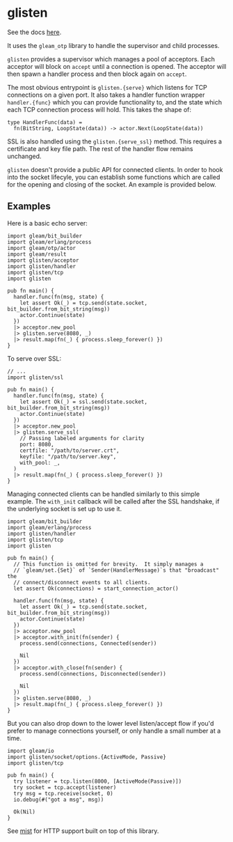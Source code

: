 # glisten

See the docs [here](https://hexdocs.pm/glisten/).

It uses the `gleam_otp` library to handle the supervisor and child processes.

`glisten` provides a supervisor which manages a pool of acceptors. Each acceptor
will block on `accept` until a connection is opened.  The acceptor will then
spawn a handler process and then block again on `accept`.

The most obvious entrypoint is `glisten.{serve}` which listens for TCP
connections on a given port.  It also takes a handler function wrapper
`handler.{func}` which you can provide functionality to, and the state which
each TCP connection process will hold.  This takes the shape of:

```gleam
type HandlerFunc(data) =
  fn(BitString, LoopState(data)) -> actor.Next(LoopState(data))
```

SSL is also handled using the `glisten.{serve_ssl}` method.  This requires a
certificate and key file path.  The rest of the handler flow remains unchanged.

`glisten` doesn't provide a public API for connected clients.  In order to hook
into the socket lifecyle, you can establish some functions which are called
for the opening and closing of the socket.  An example is provided below.

## Examples

Here is a basic echo server:

```gleam
import gleam/bit_builder
import gleam/erlang/process
import gleam/otp/actor
import gleam/result
import glisten/acceptor
import glisten/handler
import glisten/tcp
import glisten

pub fn main() {
  handler.func(fn(msg, state) {
    let assert Ok(_) = tcp.send(state.socket, bit_builder.from_bit_string(msg))
    actor.Continue(state)
  })
  |> acceptor.new_pool
  |> glisten.serve(8080, _)
  |> result.map(fn(_) { process.sleep_forever() })
}
```

To serve over SSL:

```gleam
// ...
import glisten/ssl

pub fn main() {
  handler.func(fn(msg, state) {
    let assert Ok(_) = ssl.send(state.socket, bit_builder.from_bit_string(msg))
    actor.Continue(state)
  })
  |> acceptor.new_pool
  |> glisten.serve_ssl(
    // Passing labeled arguments for clarity
    port: 8080,
    certfile: "/path/to/server.crt",
    keyfile: "/path/to/server.key",
    with_pool: _,
  )
  |> result.map(fn(_) { process.sleep_forever() })
}
```

Managing connected clients can be handled similarly to this simple example.
The `with_init` callback will be called after the SSL handshake, if the
underlying socket is set up to use it.

```gleam
import gleam/bit_builder
import gleam/erlang/process
import glisten/handler
import glisten/tcp
import glisten

pub fn main() {
  // This function is omitted for brevity.  It simply manages a
  // `gleam/set.{Set}` of `Sender(HandlerMessage)`s that "broadcast" the
  // connect/disconnect events to all clients.
  let assert Ok(connections) = start_connection_actor()

  handler.func(fn(msg, state) {
    let assert Ok(_) = tcp.send(state.socket, bit_builder.from_bit_string(msg))
    actor.Continue(state)
  })
  |> acceptor.new_pool
  |> acceptor.with_init(fn(sender) {
    process.send(connections, Connected(sender))

    Nil
  })
  |> acceptor.with_close(fn(sender) {
    process.send(connections, Disconnected(sender))

    Nil
  })
  |> glisten.serve(8080, _)
  |> result.map(fn(_) { process.sleep_forever() })
}
```

But you can also drop down to the lower level listen/accept flow if you'd prefer
to manage connections yourself, or only handle a small number at a time.

```gleam
import gleam/io
import glisten/socket/options.{ActiveMode, Passive}
import glisten/tcp

pub fn main() {
  try listener = tcp.listen(8000, [ActiveMode(Passive)])
  try socket = tcp.accept(listener)
  try msg = tcp.receive(socket, 0)
  io.debug(#("got a msg", msg))

  Ok(Nil)
}
```

See [mist](https://github.com/rawhat/mist) for HTTP support built on top of
this library.
